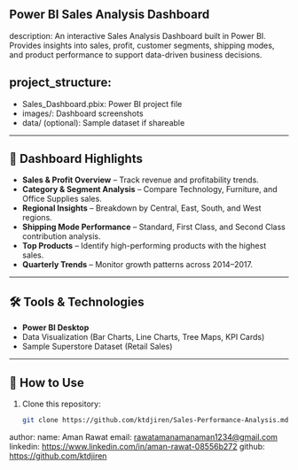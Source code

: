 ## Power BI Sales Analysis Dashboard
description: 
  An interactive Sales Analysis Dashboard built in Power BI.
  Provides insights into sales, profit, customer segments, shipping modes, 
  and product performance to support data-driven business decisions.

## project_structure:
  - Sales_Dashboard.pbix: Power BI project file
  - images/: Dashboard screenshots
  - data/ (optional): Sample dataset if shareable


---

## 📸 Dashboard Highlights
- **Sales & Profit Overview** – Track revenue and profitability trends.  
- **Category & Segment Analysis** – Compare Technology, Furniture, and Office Supplies sales.  
- **Regional Insights** – Breakdown by Central, East, South, and West regions.  
- **Shipping Mode Performance** – Standard, First Class, and Second Class contribution analysis.  
- **Top Products** – Identify high-performing products with the highest sales.  
- **Quarterly Trends** – Monitor growth patterns across 2014–2017.  

---

## 🛠️ Tools & Technologies
- **Power BI Desktop**
- Data Visualization (Bar Charts, Line Charts, Tree Maps, KPI Cards)
- Sample Superstore Dataset (Retail Sales)

---

## 🚀 How to Use
1. Clone this repository:
   ```bash
   git clone https://github.com/ktdjiren/Sales-Performance-Analysis.md


author:
  name: Aman Rawat
  email: rawatamanamanaman1234@gmail.com
  linkedin: https://www.linkedin.com/in/aman-rawat-08556b272
  github: https://github.com/ktdjiren


